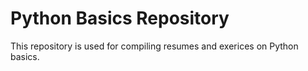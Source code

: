 # Python Basics Repository
This repository is used for compiling resumes and exerices on Python basics.
